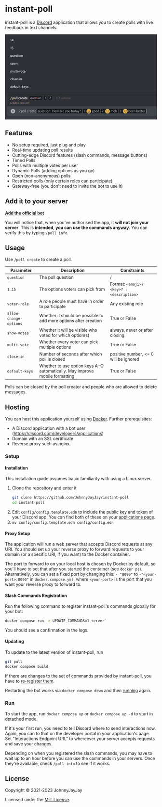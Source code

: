 # instant-poll

instant-poll is a [Discord](https://discord.com) application that allows you to create polls with live feedback in text channels. 

![Fancy GIF](./poll-demo.gif)

## Features
- No setup required, just plug and play
- Real-time updating poll results
- Cutting-edge Discord features (slash commands, message buttons)
- Timed Polls
- Polls with multiple votes per user
- Dynamic Polls (adding options as you go)
- Open (non-anonymous) polls
- Restricted polls (only certain roles can participate)
- Gateway-free (you don't need to invite the bot to use it)

## Add it to your server

[**Add the official bot**](https://discord.com/oauth2/authorize?client_id=489108697864470531&scope=applications.commands)

You will notice that, when you've authorised the app, it **will not join your server**. This is **intended**, **you can use the commands anyway**.
You can verify this by typing `/poll info`.

## Usage
Use `/poll create` to create a poll. 

| Parameter              | Description                                                                 | Constraints                               |
|------------------------|-----------------------------------------------------------------------------|-------------------------------------------|
| `question`             | The poll question                                                           | /                                         |
| `1`..`15`              | The options voters can pick from                                            | Format: `<emoji>? <key>? ; <description>` |
| `voter-role`           | A role people must have in order to participate                             | Any existing role                         |
| `allow-change-options` | Whether it should be possible to add more options after creation            | True or False                             |
| `show-votes`           | Whether it will be visible who voted for which option(s)                    | always, never or after closing            |
| `multi-vote`           | Whether every voter can pick multiple options                               | True or False                             |
| `close-in`             | Number of seconds after which poll is closed                                | positive number, <= 0 will be ignored     |
| `default-keys`         | Whether to use option keys A-O automatically. May improve mobile formatting | True or False                             |


Polls can be closed by the poll creator and people who are allowed to delete messages.

## Hosting
You can host this application yourself using [Docker](https://docker.com). Further prerequisites:
- A Discord application with a bot user (https://discord.com/developers/applications)
- Domain with an SSL certificate
- Reverse proxy such as nginx.

### Setup

#### Installation

This installation guide assumes basic familiarity with using a Linux server.

1. Clone the repository and enter it
   ```bash
   git clone https://github.com/JohnnyJayJay/instant-poll
   cd instant-poll
   ```
2. Edit `config/config.template.edn` to include the public key and token of your Discord app. You can find both of these on your [applications page](https://discord.com/developers/applications).
3. `mv config/config.template.edn config/config.edn`


#### Proxy Setup
The application will run a web server that accepts Discord requests at any URI. You should set up your reverse proxy to forward requests to your domain
(or a specific URI, if you want) to the Docker container.

The port to forward to on your local host is chosen by Docker by default, so you'll have to set that after you started the container (see `docker ps`). 
Alternatively, you can set a fixed port by changing this: `- "8090"` to `-"<your-port>:8090"` in `docker.compose.yml`, where `<your-port>` is the
port that you want your reverse proxy to forward to.

#### Slash Commands Registration

Run the following command to register instant-poll's commands globally for your bot:

``` bash
docker compose run -e UPDATE_COMMANDS=1 server`
```

You should see a confirmation in the logs.

#### Updating

To update to the latest version of instant-poll, run

``` bash
git pull
docker compose build 
```

If there are changes to the set of commands provided by instant-poll, you have to [re-register them](#Slash-Commands-Registration).

Restarting the bot works via `docker compose down` and then [running](#Run) again.


### Run

To start the app, run `docker compose up` or `docker compose up -d` to start in detached mode.

If it's your first run, you need to tell Discord where to send interactions now. Again, you can to that on the developer portal in your application's page. Set "Interactions Endpoint URL" to whereever your server accepts requests and save your changes.

Depending on when you registered the slash commands, you may have to wait up to an hour before you can use the commands in your servers. Once they're available, check `/poll info` to see if it works.

## License

Copyright © 2021-2023 JohnnyJayJay

Licensed under the [MIT License](./LICENSE).
